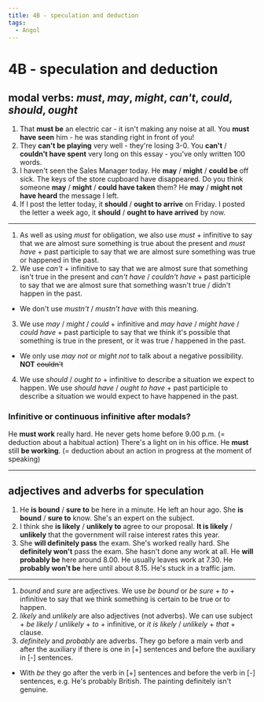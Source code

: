 ```yaml
---
title: 4B - speculation and deduction
tags:
  - Angol
---
```


# 4B - speculation and deduction

## modal verbs: _must_, _may_, _might_, _can't_, _could_, _should_, _ought_

1. That **must be** an electric car - it isn't making any noise at all.
   You **must have seen** him - he was standing right in front of you!
2. They **can't be playing** very well - they're losing 3-0.
   You **can't** / **couldn't have spent** very long on this essay - you've only written 100 words.
3. I haven't seen the Sales Manager today. He **may** / **might** / **could be** off sick.
   The keys of the store cupboard have disappeared. Do you think someone **may** / **might** / **could have taken** them?
   He **may** / **might not have heard** the message I left.
4. If I post the letter today, it **should** / **ought to arrive** on Friday.
   I posted the letter a week ago, it **should** / **ought to have arrived** by now.

---

1. As well as using _must_ for obligation, we also use _must_ + infinitive to say that we are almost sure something is true about the present and _must have_ + past participle to say that we are almost sure something was true or happened in the past.
2. We use _can't_ + infinitive to say that we are almost sure that something isn't true in the present and _can't have_ / _couldn't have_ + past participle to say that we are almost sure that something wasn't true / didn't happen in the past.
- We don't use _mustn't_ / _mustn't have_ with this meaning.
3. We use _may_ / _might_ / _could_ + infinitive and _may have_ / _might have_ / _could have_ + past participle to say that we think it's possible that something is true in the present, or it was true / happened in the past.
- We only use _may not_ or _might not_ to talk about a negative possibility. **NOT** ~~couldn't~~
4. We use _should_ / _ought to_ + infinitive to describe a situation we expect to happen. We use _should have_ / _ought to have_ + past participle to describe a situation we would expect to have happened in the past.

### Infinitive or continuous infinitive after modals?

He **must work** really hard. He never gets home before 9.00 p.m. (= deduction about a habitual action)
There's a light on in his office. He **must** still **be working**. (= deduction about an action in progress at the moment of speaking)

---

## adjectives and adverbs for speculation

1. He **is bound** / **sure to** be here in a minute. He left an hour ago.
   She **is bound** / **sure to** know. She's an expert on the subject.
2. I think she **is likely** / **unlikely to** agree to our proposal.
   **It is likely** / **unlikely** that the government will raise interest rates this year.
3. She **will definitely pass** the exam. She's worked really hard.
   She **definitely won't** pass the exam. She hasn't done any work at all.
   He **will probably be** here around 8.00. He usually leaves work at 7.30.
   He **probably won't be** here until about 8.15. He's stuck in a traffic jam.

---

1. _bound_ and _sure_ are adjectives. We use _be bound_ or _be sure_ + _to_ + infinitive to say that we think something is certain to be true or to happen.
2. _likely_ and _unlikely_ are also adjectives (not adverbs). We can use subject + _be likely_ / _unlikely_ + _to_ + infinitive, or _it is likely_ / _unlikely_ + _that_ + clause.
3. _definitely_ and _probably_ are adverbs. They go before a main verb and after the auxiliary if there is one in [+] sentences and before the auxiliary in [-] sentences.
- With _be_ they go after the verb in [+] sentences and before the verb in [-] sentences, e.g. He's probably British. The painting definitely isn't genuine.